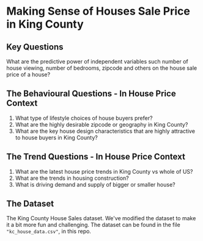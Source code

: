 
# Making Sense of Houses Sale Price in King County


## Key Questions

What are the predictive power of independent variables such number of house viewing, number of bedrooms, zipcode and others on the house sale price of a house?

## The Behavioural Questions - In House Price Context
1. What type of lifestyle choices of house buyers prefer?
2. What are the highly desirable zipcode or geography in King County?
3. What are the key house design characteristics that are highly attractive to house buyers in King County?

## The Trend Questions - In House Price Context

1. What are the latest house price trends in King County vs whole of US?
2. What are the trends in housing construction?
3. What is driving demand and supply of bigger or smaller house?

## The Dataset

The King County House Sales dataset. We've modified the dataset to make it a bit more fun and challenging.  The dataset can be found in the file `"kc_house_data.csv"`, in this repo. 
